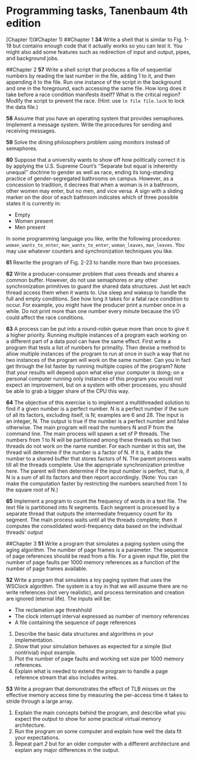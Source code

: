 # Programming tasks, Tanenbaum 4th edition
[Chapter 1](#Chapter 1)
##Chapter 1
**34** Write a shell that is similar to Fig. 1-19 but contains enough code that it actually works so you can test it. You might also add some features such as redirection of input and output, pipes, and background jobs.

##Chapter 2
**57** Write a shell script that produces a file of sequential numbers by reading the last number in the file, adding 1 to it, and then appending it to the file. Run one instance of the script in the background and one in the foreground, each accessing the same file. How long does it take before a race condition manifests itself? What is the critical region? Modify the script to prevent the race. (Hint: use `ln file file.lock` to lock the data file.)

**58** Assume that you have an operating system that provides semaphores. Implement a message system. Write the procedures for sending and receiving messages.

**59** Solve the dining philosophers problem using monitors instead of semaphores.

**60** Suppose that a university wants to show off how politically correct it is by applying the U.S. Supreme Court’s ‘‘Separate but equal is inherently unequal’’ doctrine to gender as well as race, ending its long-standing practice of gender-segregated bathrooms on campus. However, as a concession to tradition, it decrees that when a woman is in a bathroom, other women may enter, but no men, and vice versa. A sign with a sliding marker on the door of each bathroom indicates which of three possible states it is currently in:
* Empty
* Women present
* Men present

In some programming language you like, write the following procedures: `woman_wants_to_enter`, `man_wants_to_enter`, `woman_leaves`, `man_leaves`. You may use whatever counters and synchronization techniques you like.

**61** Rewrite the program of Fig. 2-23 to handle more than two processes.

**62** Write a producer-consumer problem that uses threads and shares a common buffer. However, do not use semaphores or any other synchronization primitives to guard the shared data structures. Just let each thread access them when it wants to. Use sleep and wakeup to handle the full and empty conditions. See how long it takes for a fatal race condition to occur. For example, you might have the producer print a number once in a while. Do not print more than one number every minute because the I/O could affect the race conditions.

**63** A process can be put into a round-robin queue more than once to give it a higher priority. Running multiple instances of a program each working on a different part of a data pool can have the same effect. First write a program that tests a list of numbers for primality. Then devise a method to allow multiple instances of the program to run at once in such a way that no two instances of the program will work on the same number. Can you in fact get through the list faster by running multiple copies of the program? Note that your results will depend upon what else your computer is doing; on a personal computer running only instances of this program you would not expect an improvement, but on a system with other processes, you should be able to grab a bigger share of the CPU this way.

**64** The objective of this exercise is to implement a multithreaded solution to find if a given number is a perfect number. N is a perfect number if the sum of all its factors, excluding itself, is N; examples are 6 and 28. The input is an integer, N. The output is true if the number is a perfect number and false otherwise. The main program will read the numbers N and P from the command line. The main process will spawn a set of P threads. The numbers from 1 to N will be partitioned among these threads so that two threads do not work on the name number. For each number in this set, the thread will determine if the number is a factor of N. If it is, it adds the number to a shared buffer that stores factors of N. The parent process waits till all the threads complete. Use the appropriate synchronization primitive here. The parent will then determine if the input number is perfect, that is, if N is a sum of all its factors and then report accordingly. (Note: You can make the computation faster by restricting the numbers searched from 1 to the square root of N.)

**65** Implement a program to count the frequency of words in a text file. The text file is partitioned into N segments. Each segment is processed by a separate thread that outputs the intermediate frequency count for its segment. The main process waits until all the threads complete; then it computes the consolidated word-frequency data based on the individual threads’ output

##Chapter 3
**51** Write a program that simulates a paging system using the aging algorithm. The number of page frames is a parameter. The sequence of page references should be read from a file. For a given input file, plot the number of page faults per 1000 memory references as a function of the number of page frames available.

**52** Write a program that simulates a toy paging system that uses the WSClock algorithm. The system is a toy in that we will assume there are no write references (not very realistic), and process termination and creation are ignored (eternal life). The inputs will be:
* The reclamation age threshhold
* The clock interrupt interval expressed as number of memory references
* A file containing the sequence of page references

1. Describe the basic data structures and algorithms in your implementation.
2. Show that your simulation behaves as expected for a simple (but nontrivial) input example.
3. Plot the number of page faults and working set size per 1000 memory references.
4. Explain what is needed to extend the program to handle a page reference stream that also includes writes.

**53** Write a program that demonstrates the effect of TLB misses on the effective memory access time by measuring the per-access time it takes to stride through a large array.

1. Explain the main concepts behind the program, and describe what you expect the output to show for some practical virtual memory architecture.
2. Run the program on some computer and explain how well the data fit your expectations.
3. Repeat part *2* but for an older computer with a different architecture and explain any major differences in the output.
